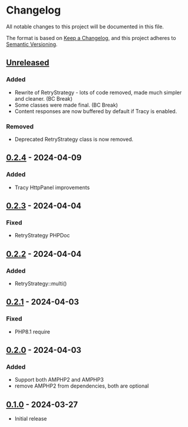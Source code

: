 # Changelog
All notable changes to this project will be documented in this file.

The format is based on [Keep a Changelog](https://keepachangelog.com/en/1.0.0/),
and this project adheres to [Semantic Versioning](https://semver.org/spec/v2.0.0.html).

## [Unreleased]
### Added
- Rewrite of RetryStrategy - lots of code removed, made much simpler and cleaner. (BC Break)
- Some classes were made final. (BC Break)
- Content responses are now buffered by default if Tracy is enabled.
### Removed
- Deprecated RetryStrategy class is now removed.

## [0.2.4] - 2024-04-09
### Added
- Tracy HttpPanel improvements

## [0.2.3] - 2024-04-04
### Fixed
- RetryStrategy PHPDoc

## [0.2.2] - 2024-04-04
### Added
- RetryStrategy::multi()

## [0.2.1] - 2024-04-03
### Fixed
- PHP8.1 require

## [0.2.0] - 2024-04-03
### Added
- Support both AMPHP2 and AMPHP3
- remove AMPHP2 from dependencies, both are optional

## [0.1.0] - 2024-03-27
- Initial release

[Unreleased]: https://github.com/efabrica-team/http-client/compare/0.2.4...master
[0.2.4]: https://github.com/efabrica-team/http-client/compare/0.2.3...0.2.4
[0.2.3]: https://github.com/efabrica-team/http-client/compare/0.2.2...0.2.3
[0.2.2]: https://github.com/efabrica-team/http-client/compare/0.2.1...0.2.2
[0.2.1]: https://github.com/efabrica-team/http-client/compare/0.2.0...0.2.1
[0.2.0]: https://github.com/efabrica-team/http-client/compare/0.1.0...0.2.0
[0.1.0]: https://github.com/efabrica-team/http-client/compare/...0.1.0
